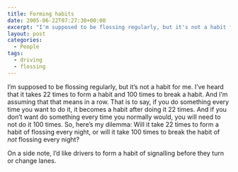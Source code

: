 ```yaml
---
title: Forming habits
date: 2005-06-22T07:27:30+00:00
excerpt: "I'm supposed to be flossing regularly, but it's not a habit for me. I've heard that it takes 22 times to form a"
layout: post
categories:
  - People
tags:
  - driving
  - flossing
---
```

I&#8217;m supposed to be flossing regularly, but it&#8217;s not a habit for me. I&#8217;ve heard that it takes 22 times to form a habit and 100 times to break a habit. And I&#8217;m assuming that that means in a row. That is to say, if you do something every time you want to do it, it becomes a habit after doing it 22 times. And if you don&#8217;t want do something every time you normally would, you will need to not do it 100 times. So, here&#8217;s my dilemma: Will it take 22 times to form a habit of flossing every night, or will it take 100 times to break the habit of _not_ flossing every night?

On a side note, I&#8217;d like drivers to form a habit of signalling before they turn or change lanes.